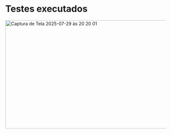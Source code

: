 # Testes executados

<img width="693" height="340" alt="Captura de Tela 2025-07-29 às 20 20 01" src="https://github.com/user-attachments/assets/908526d1-6746-4c5b-90b6-7f607c70a841" />
